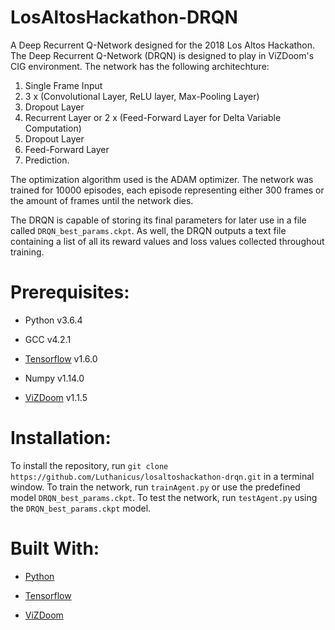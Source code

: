 # LosAltosHackathon-DRQN
A Deep Recurrent Q-Network designed for the 2018 Los Altos Hackathon. The Deep Recurrent Q-Network (DRQN) is designed to play in ViZDoom's CIG environment. The network has the following architechture:

1. Single Frame Input
2. 3 x (Convolutional Layer, ReLU layer, Max-Pooling Layer)
3. Dropout Layer 
4. Recurrent Layer or 2 x (Feed-Forward Layer for Delta Variable Computation)
5. Dropout Layer
6. Feed-Forward Layer
7. Prediction. 

The optimization algorithm used is the ADAM optimizer. The network was trained for 10000 episodes, each episode representing either 300 frames or the amount of frames until the network dies.

The DRQN is capable of storing its final parameters for later use in a file called `DRQN_best_params.ckpt`. As well, the DRQN outputs a text file containing a list of all its reward values and loss values collected throughout training.

# Prerequisites:
* Python v3.6.4

* GCC v4.2.1

* [Tensorflow](https://www.tensorflow.org/) v1.6.0

* Numpy v1.14.0

* [ViZDoom](http://vizdoom.cs.put.edu.pl/) v1.1.5

# Installation:
To install the repository, run `git clone https://github.com/Luthanicus/losaltoshackathon-drqn.git` in a terminal window.
To train the network, run `trainAgent.py` or use the predefined model `DRQN_best_params.ckpt`.
To test the network, run `testAgent.py` using the `DRQN_best_params.ckpt` model.

# Built With:
* [Python](https://www.python.org/)

* [Tensorflow](https://www.tensorflow.org/)

* [ViZDoom](http://vizdoom.cs.put.edu.pl/)
